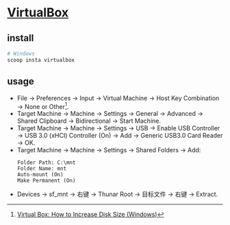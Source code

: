 # [VirtualBox](https://www.virtualbox.org/)

## install

```sh
# Windows
scoop insta virtualbox
```

## usage

- File → Preferences → Input → Virtual Machine → Host Key Combination → None or Other[^1].
- Target Machine → Machine → Settings → General → Advanced → Shared Clipboard → Bidirectional → Start Machine.
- Target Machine → Machine → Settings → USB → Enable USB Controller → USB 3.0 (xHCI) Controller (On) → Add → Generic USB3.0 Card Reader → OK.
- Target Machine → Machine → Settings → Shared Folders → Add:
	```
	Folder Path: C:\mnt
	Folder Name: mnt
	Auto-mount (On)
	Make Permanent (On)
	```
- Devices → sf_mnt → 右键 → Thunar Root → 目标文件 → 右键 → Extract.

[^1]: [Virtual Box: How to Increase Disk Size (Windows)](https://www.youtube.com/watch?v=pVjDFBdBQ7I)
